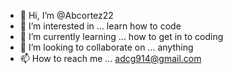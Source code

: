 - 👋 Hi, I’m @Abcortez22
- 👀 I’m interested in ... learn how to code
- 🌱 I’m currently learning ... how to get in to coding
- 💞️ I’m looking to collaborate on ... anything 
- 📫 How to reach me ... adcg914@gmail.com

<!---
Abcortez22/Abcortez22 is a ✨ special ✨ repository because its `README.md` (this file) appears on your GitHub profile.
You can click the Preview link to take a look at your changes.
--->
